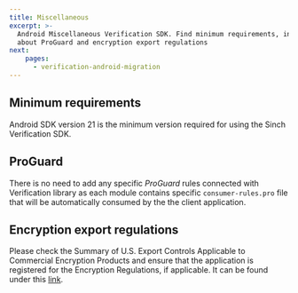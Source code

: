 ```yaml
---
title: Miscellaneous
excerpt: >-
  Android Miscellaneous Verification SDK. Find minimum requirements, information
  about ProGuard and encryption export regulations
next:
    pages:
      - verification-android-migration
---
```

## Minimum requirements

Android SDK version 21 is the minimum version required for using the Sinch Verification SDK.

## ProGuard

There is no need to add any specific *ProGuard* rules connected with Verification library as each module contains specific `consumer-rules.pro` file that will be automatically consumed by the the client application.

## Encryption export regulations

Please check the Summary of U.S. Export Controls Applicable to Commercial Encryption Products and ensure that the application is registered for the Encryption Regulations, if applicable. It can be found under this [link](http://www.sinch.com/).
